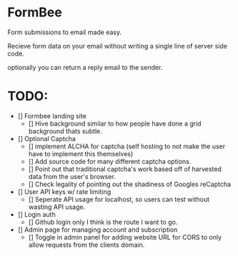 # FormBee

Form submissions to email made easy.

Recieve form data on your email without writing a single line of server side code.

optionally you can return a reply email to the sender.

# TODO:
- [] Formbee landing site
    - [] Hive background similar to how people have done a grid background thats subtle.
- [] Optional Captcha
    - [] implement ALCHA for captcha (self hosting to not make the user have to implement this themselves)
    - [] Add source code for many different captcha options.
    - [] Point out that traditional captcha's work based off of harvested data from the user's browser.
    - [] Check legality of pointing out the shadiness of Googles reCaptcha
- [] User API keys w/ rate limiting
    - [] Seperate API usage for localhost, so users can test without wasting API usage.
- [] Login auth
    - [] Github login only I think is the route I want to go.
- [] Admin page for managing account and subscription
    - [] Toggle in admin panel for adding website URL for CORS to only allow requests from the clients domain.